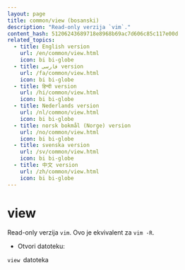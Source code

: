 ```yaml
---
layout: page
title: common/view (bosanski)
description: "Read-only verzija `vim`."
content_hash: 51206243689718e8968b69ac7d606c85c117e00d
related_topics:
  - title: English version
    url: /en/common/view.html
    icon: bi bi-globe
  - title: فارسی version
    url: /fa/common/view.html
    icon: bi bi-globe
  - title: हिन्दी version
    url: /hi/common/view.html
    icon: bi bi-globe
  - title: Nederlands version
    url: /nl/common/view.html
    icon: bi bi-globe
  - title: norsk bokmål (Norge) version
    url: /no/common/view.html
    icon: bi bi-globe
  - title: svenska version
    url: /sv/common/view.html
    icon: bi bi-globe
  - title: 中文 version
    url: /zh/common/view.html
    icon: bi bi-globe
---
```

# view

Read-only verzija `vim`.
Ovo je ekvivalent za `vim -R`.

- Otvori datoteku:

`view `<span class="tldr-var badge badge-pill bg-dark-lm bg-white-dm text-white-lm text-dark-dm font-weight-bold">datoteka</span>
